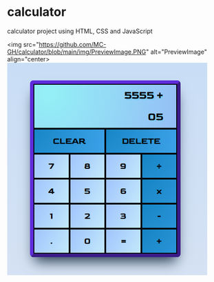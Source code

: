 # calculator
calculator project using HTML, CSS and JavaScript

<img src="https://github.com/MC-GH/calculator/blob/main/img/PreviewImage.PNG" alt="PreviewImage" align="center>
     ![PreviewImage](https://github.com/MC-GH/calculator/blob/main/img/PreviewImage.PNG)
